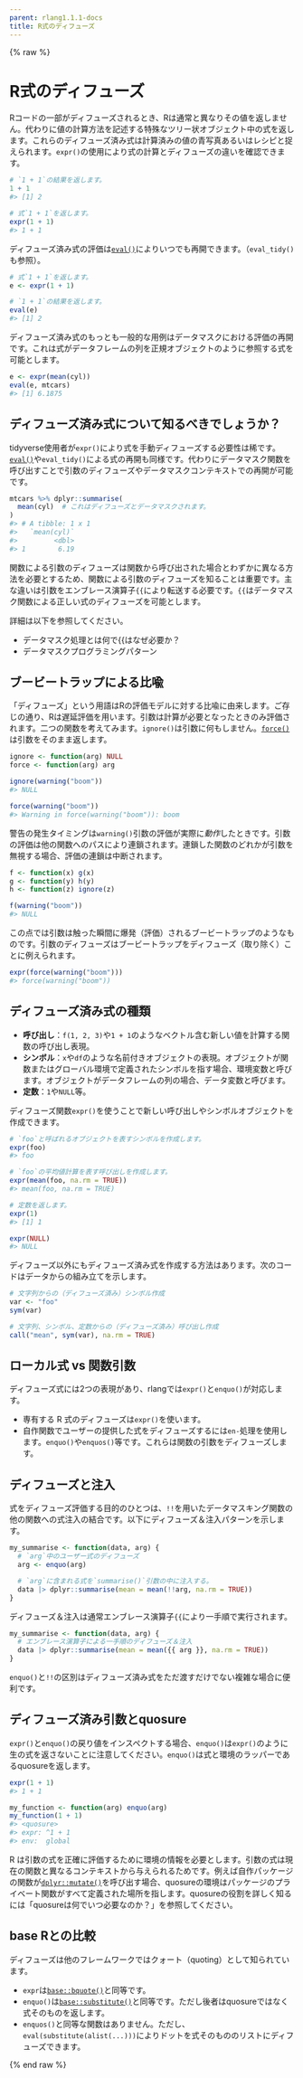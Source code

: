 ```yaml
---
parent: rlang1.1.1-docs
title: R式のディフューズ
---
```


{% raw %}

# R式のディフューズ

Rコードの一部がディフューズされるとき、Rは通常と異なりその値を返しません。代わりに値の計算方法を記述する特殊なツリー状オブジェクト中の式を返します。これらのディフューズ済み式は計算済みの値の青写真あるいはレシピと捉えられます。`expr()`の使用により式の計算とディフューズの違いを確認できます。

```r
# `1 + 1`の結果を返します。
1 + 1
#> [1] 2

# 式`1 + 1`を返します。
expr(1 + 1)
#> 1 + 1
```

ディフューズ済み式の評価は[`eval()`](https://rdrr.io/r/base/eval.html)によりいつでも再開できます。（`eval_tidy()`も参照）。

```r
# 式`1 + 1`を返します。
e <- expr(1 + 1)

# `1 + 1`の結果を返します。
eval(e)
#> [1] 2
```

ディフューズ済み式のもっとも一般的な用例はデータマスクにおける評価の再開です。これは式がデータフレームの列を正規オブジェクトのように参照する式を可能とします。

```r
e <- expr(mean(cyl))
eval(e, mtcars)
#> [1] 6.1875
```

## ディフューズ済み式について知るべきでしょうか？

tidyverse使用者が`expr()`により式を手動ディフューズする必要性は稀です。[`eval()`](https://rdrr.io/r/base/eval.html)や`eval_tidy()`による式の再開も同様です。代わりにデータマスク関数を呼び出すことで引数のディフューズやデータマスクコンテキストでの再開が可能です。

```r
mtcars %>% dplyr::summarise(
  mean(cyl)  # これはディフューズとデータマスクされます。
)
#> # A tibble: 1 x 1
#>   `mean(cyl)`
#>         <dbl>
#> 1        6.19
```

関数による引数のディフューズは関数から呼び出された場合とわずかに異なる方法を必要とするため、関数による引数のディフューズを知ることは重要です。主な違いは引数をエンブレース演算子`{{`により転送する必要です。`{{`はデータマスク関数による正しい式のディフューズを可能とします。

詳細は以下を参照してください。

- データマスク処理とは何で{{はなぜ必要か？
- データマスクプログラミングパターン

## ブービートラップによる比喩

「ディフューズ」という用語はRの評価モデルに対する比喩に由来します。ご存じの通り、Rは遅延評価を用います。引数は計算が必要となったときのみ評価されます。二つの関数を考えてみます。`ignore()`は引数に何もしません。[`force()`](https://rdrr.io/r/base/force.html)は引数をそのまま返します。

```r
ignore <- function(arg) NULL
force <- function(arg) arg

ignore(warning("boom"))
#> NULL

force(warning("boom"))
#> Warning in force(warning("boom")): boom
```

警告の発生タイミングは`warning()`引数の評価が実際に*動作*したときです。引数の評価は他の関数へのパスにより連鎖されます。連鎖した関数のどれかが引数を無視する場合、評価の連鎖は中断されます。

```r
f <- function(x) g(x)
g <- function(y) h(y)
h <- function(z) ignore(z)

f(warning("boom"))
#> NULL
```

この点では引数は触った瞬間に爆発（評価）されるブービートラップのようなものです。引数のディフューズはブービートラップをディフューズ（取り除く）ことに例えられます。

```r
expr(force(warning("boom")))
#> force(warning("boom"))
```

## ディフューズ済み式の種類

- **呼び出し**：`f(1, 2, 3)`や`1 + 1`のようなベクトル含む新しい値を計算する関数の呼び出し表現。
- **シンボル**：`x`や`df`のような名前付きオブジェクトの表現。オブジェクトが関数またはグローバル環境で定義されたシンボルを指す場合、環境変数と呼びます。オブジェクトがデータフレームの列の場合、データ変数と呼びます。
- **定数**：`1`や`NULL`等。

ディフューズ関数`expr()`を使うことで新しい呼び出しやシンボルオブジェクトを作成できます。

```r
# `foo`と呼ばれるオブジェクトを表すシンボルを作成します。
expr(foo)
#> foo

# `foo`の平均値計算を表す呼び出しを作成します。
expr(mean(foo, na.rm = TRUE))
#> mean(foo, na.rm = TRUE)

# 定数を返します。
expr(1)
#> [1] 1

expr(NULL)
#> NULL
```

ディフューズ以外にもディフューズ済み式を作成する方法はあります。次のコードはデータからの組み立てを示します。

```r
# 文字列からの（ディフューズ済み）シンボル作成
var <- "foo"
sym(var)

# 文字列、シンボル、定数からの（ディフューズ済み）呼び出し作成
call("mean", sym(var), na.rm = TRUE)
```

## ローカル式 vs 関数引数

ディフューズ式には2つの表現があり、rlangでは`expr()`と`enquo()`が対応します。

- 専有する R 式のディフューズは`expr()`を使います。
- 自作関数でユーザーの提供した式をディフューズするには`en-`処理を使用します。`enquo()`や`enquos()`等です。これらは関数の引数をディフューズします。

## ディフューズと注入

式をディフューズ評価する目的のひとつは、`!!`を用いたデータマスキング関数の他の関数への式注入の結合です。以下にディフューズ＆注入パターンを示します。

```r
my_summarise <- function(data, arg) {
  # `arg`中のユーザー式のディフューズ
  arg <- enquo(arg)

  # `arg`に含まれる式を`summarise()`引数の中に注入する。
  data |> dplyr::summarise(mean = mean(!!arg, na.rm = TRUE))
}
```

ディフューズ＆注入は通常エンブレース演算子`{{`により一手順で実行されます。

```r
my_summarise <- function(data, arg) {
  # エンブレース演算子による一手順のディフューズ＆注入
  data |> dplyr::summarise(mean = mean({{ arg }}, na.rm = TRUE))
}
```

`enquo()`と`!!`の区別はディフューズ済み式をただ渡すだけでない複雑な場合に便利です。

## ディフューズ済み引数とquosure

`expr()`と`enquo()`の戻り値をインスペクトする場合、`enquo()`は`expr()`のように生の式を返さないことに注意してください。`enquo()`は式と環境のラッパーであるquosureを返します。

```r
expr(1 + 1)
#> 1 + 1

my_function <- function(arg) enquo(arg)
my_function(1 + 1)
#> <quosure>
#> expr: ^1 + 1
#> env:  global
```

R は引数の式を正確に評価するために環境の情報を必要とします。引数の式は現在の関数と異なるコンテキストから与えられるためです。例えば自作パッケージの関数が[`dplyr::mutate()`](https://dplyr.tidyverse.org/reference/mutate.html)を呼び出す場合、quosureの環境はパッケージのプライベート関数がすべて定義された場所を指します。quosureの役割を詳しく知るには「quosureは何でいつ必要なのか？」を参照してください。

## base Rとの比較

ディフューズは他のフレームワークではクォート（quoting）として知られています。

- `expr`は[`base::bquote()`](https://rdrr.io/r/base/bquote.html)と同等です。
- `enquo()`は[`base::substitute()`](https://rdrr.io/r/base/substitute.html)と同等です。ただし後者はquosureではなく式そのものを返します。
- `enquos()`と同等な関数はありません。ただし、`eval(substitute(alist(...)))`によりドットを式そのもののリストにディフューズできます。

{% end raw %}
